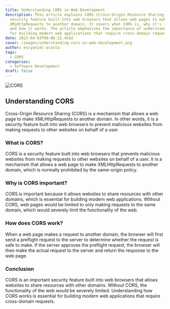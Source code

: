 ```yaml
---
title: Understanding CORS in Web Development
description: This article explains CORS (Cross-Origin Resource Sharing) - a
  security feature built into web browsers that allows web pages to make
  XMLHttpRequests to another domain. It covers what CORS is, why it's important,
  and how it works. The article emphasizes the importance of understanding CORS
  for building modern web applications that require cross-domain requests.
date: 2023-04-03T08:06:22.454Z
cover: /images/understanding-cors-in-web-development.png
author: en/yuniel-acosta
tags:
  - CORS
categories:
  - Software Development
draft: false
---
```


![CORS](/images/cors.png 'CORS')

## Understanding CORS

Cross-Origin Resource Sharing (CORS) is a mechanism that allows a web page to make XMLHttpRequests to another domain. In other words, it is a security feature built into web browsers to prevent malicious websites from making requests to other websites on behalf of a user.

### What is CORS?

CORS is a security feature built into web browsers that prevents malicious websites from making requests to other websites on behalf of a user. It is a mechanism that allows a web page to make XMLHttpRequests to another domain, which is normally prohibited by the same-origin policy.

### Why is CORS important?

CORS is important because it allows websites to share resources with other domains, which is essential for building modern web applications. Without CORS, web pages would be limited to only making requests to the same domain, which would severely limit the functionality of the web.

### How does CORS work?

When a web page makes a request to another domain, the browser will first send a preflight request to the server to determine whether the request is safe to make. If the server approves the preflight request, the browser will then make the actual request to the server and return the response to the web page.

### Conclusion

CORS is an important security feature built into web browsers that allows websites to share resources with other domains. Without CORS, the functionality of the web would be severely limited. Understanding how CORS works is essential for building modern web applications that require cross-domain requests.
